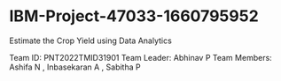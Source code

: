 # IBM-Project-47033-1660795952
Estimate the Crop Yield using Data Analytics

Team ID: PNT2022TMID31901 Team Leader: Abhinav P Team Members: Ashifa N , Inbasekaran A , Sabitha P
